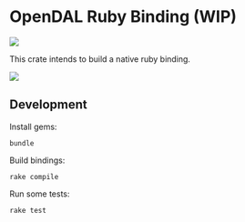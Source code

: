 # OpenDAL Ruby Binding (WIP)

![](https://img.shields.io/badge/status-unreleased-red)

This crate intends to build a native ruby binding.

![](https://github.com/apache/incubator-opendal/assets/5351546/87bbf6e5-f19e-449a-b368-3e283016c887)

## Development

Install gems:

```shell
bundle
```

Build bindings:

```shell
rake compile
```

Run some tests:

```shell
rake test
```

